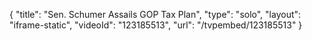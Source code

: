 {
    "title": "Sen. Schumer Assails GOP Tax Plan",
    "type": "solo",
    "layout": "iframe-static",
    "videoId": "123185513",
    "url": "\/tvpembed\/123185513"
}